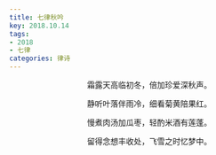 ```yaml
---
title: 七律秋吟
key: 2018.10.14
tags: 
- 2018
- 七律
categories: 律诗
---
```


<p align="center">霜露天高临初冬，倍加珍爱深秋声。
</p>
<p align="center">静听叶落伴雨冷，细看菊黄陪果红。
</p>
<p align="center">慢煮肉汤加瓜枣，轻酌米酒有莲蓬。
</p>
<p align="center">留得念想丰收处，飞雪之时忆梦中。
</p>
